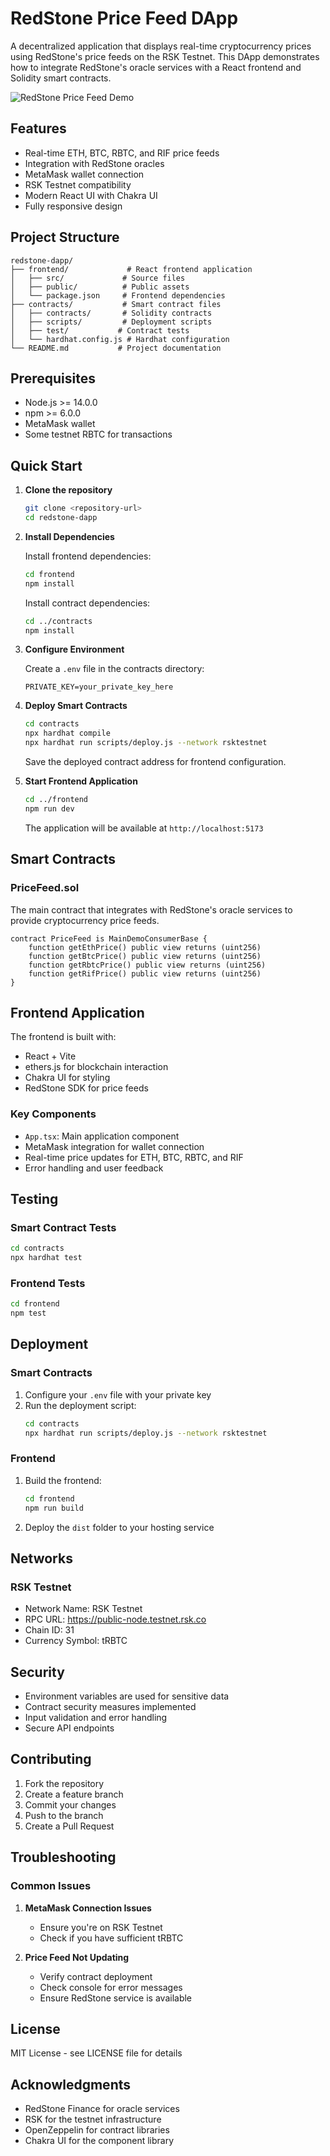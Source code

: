 # RedStone Price Feed DApp

A decentralized application that displays real-time cryptocurrency prices using RedStone's price feeds on the RSK Testnet. This DApp demonstrates how to integrate RedStone's oracle services with a React frontend and Solidity smart contracts.

![RedStone Price Feed Demo](screenshot.png)

## Features

- Real-time ETH, BTC, RBTC, and RIF price feeds
- Integration with RedStone oracles
- MetaMask wallet connection
- RSK Testnet compatibility
- Modern React UI with Chakra UI
- Fully responsive design

## Project Structure

```
redstone-dapp/
├── frontend/             # React frontend application
│   ├── src/             # Source files
│   ├── public/          # Public assets
│   └── package.json     # Frontend dependencies
├── contracts/           # Smart contract files
│   ├── contracts/       # Solidity contracts
│   ├── scripts/         # Deployment scripts
│   ├── test/           # Contract tests
│   └── hardhat.config.js # Hardhat configuration
└── README.md           # Project documentation
```

## Prerequisites

- Node.js >= 14.0.0
- npm >= 6.0.0
- MetaMask wallet
- Some testnet RBTC for transactions

## Quick Start

1. **Clone the repository**
   ```bash
   git clone <repository-url>
   cd redstone-dapp
   ```

2. **Install Dependencies**

   Install frontend dependencies:
   ```bash
   cd frontend
   npm install
   ```

   Install contract dependencies:
   ```bash
   cd ../contracts
   npm install
   ```

3. **Configure Environment**

   Create a `.env` file in the contracts directory:
   ```env
   PRIVATE_KEY=your_private_key_here
   ```

4. **Deploy Smart Contracts**
   ```bash
   cd contracts
   npx hardhat compile
   npx hardhat run scripts/deploy.js --network rsktestnet
   ```
   Save the deployed contract address for frontend configuration.

5. **Start Frontend Application**
   ```bash
   cd ../frontend
   npm run dev
   ```

   The application will be available at `http://localhost:5173`

## Smart Contracts

### PriceFeed.sol
The main contract that integrates with RedStone's oracle services to provide cryptocurrency price feeds.

```solidity
contract PriceFeed is MainDemoConsumerBase {
    function getEthPrice() public view returns (uint256)
    function getBtcPrice() public view returns (uint256)
    function getRbtcPrice() public view returns (uint256)
    function getRifPrice() public view returns (uint256)
}
```

## Frontend Application

The frontend is built with:
- React + Vite
- ethers.js for blockchain interaction
- Chakra UI for styling
- RedStone SDK for price feeds

### Key Components

- `App.tsx`: Main application component
- MetaMask integration for wallet connection
- Real-time price updates for ETH, BTC, RBTC, and RIF
- Error handling and user feedback

## Testing

### Smart Contract Tests
```bash
cd contracts
npx hardhat test
```

### Frontend Tests
```bash
cd frontend
npm test
```

## Deployment

### Smart Contracts
1. Configure your `.env` file with your private key
2. Run the deployment script:
   ```bash
   cd contracts
   npx hardhat run scripts/deploy.js --network rsktestnet
   ```

### Frontend
1. Build the frontend:
   ```bash
   cd frontend
   npm run build
   ```
2. Deploy the `dist` folder to your hosting service

## Networks

### RSK Testnet
- Network Name: RSK Testnet
- RPC URL: https://public-node.testnet.rsk.co
- Chain ID: 31
- Currency Symbol: tRBTC

## Security

- Environment variables are used for sensitive data
- Contract security measures implemented
- Input validation and error handling
- Secure API endpoints

## Contributing

1. Fork the repository
2. Create a feature branch
3. Commit your changes
4. Push to the branch
5. Create a Pull Request

## Troubleshooting

### Common Issues

1. **MetaMask Connection Issues**
   - Ensure you're on RSK Testnet
   - Check if you have sufficient tRBTC

2. **Price Feed Not Updating**
   - Verify contract deployment
   - Check console for error messages
   - Ensure RedStone service is available

## License


MIT License - see LICENSE file for details

## Acknowledgments


- RedStone Finance for oracle services
- RSK for the testnet infrastructure
- OpenZeppelin for contract libraries
- Chakra UI for the component library 
